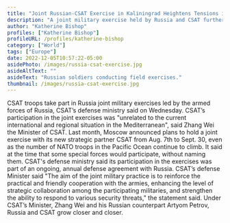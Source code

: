 ```yaml
---
title: "Joint Russian-CSAT Exercise in Kaliningrad Heightens Tensions in Europe"
description: "A joint military exercise held by Russia and CSAT further heightens fear of Russian membership in CSAT."
author: "Katherine Bishop"
profiles: ["Katherine Bishop"]
profileURL: /profiles/katherine-bishop
category: ["World"]
tags: ["Europe"]
date: 2022-12-05T10:57:22-05:00
asidePhoto: /images/russia-csat-exercise.jpg
asideAltText: ""
asideText: "Russian soldiers conducting field exercises."
thumbnail: /images/russia-csat-exercise.jpg
---
```


CSAT troops take part in Russia joint military exercises led by the armed forces of Russia, CSAT’s defense ministry said on Wednesday. CSAT’s participation in the joint exercises was "unrelated to the current international and regional situation in the Mediterranean", said Zhang Wei the Minister of CSAT. Last month, Moscow announced plans to hold a joint exercise with its new strategic partner CSAT from Aug. 7th to Sept. 30, even as the number of NATO troops in the Pacific Ocean continue to climb. It said at the time that some special forces would participate, without naming them. CSAT's defense ministry said its participation in the exercises was part of an ongoing, annual defense agreement with Russia. CSAT’s defense Minister said "The aim of the joint military practice is to reinforce the practical and friendly cooperation with the armies, enhancing the level of strategic collaboration among the participating militaries, and strengthen the ability to respond to various security threats," the statement said. Under CSAT’s Minister, Zhang Wei and his Russian counterpart Artyom Petrov, Russia and CSAT grow closer and closer.
